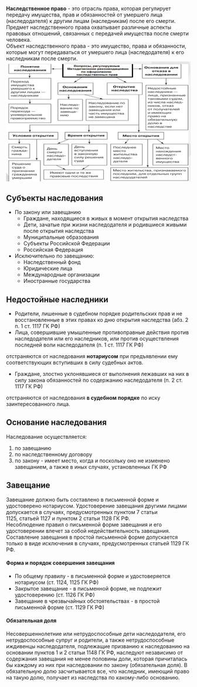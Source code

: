 **Наследственное право** - это отрасль права, которая регулирует передачу имущества, прав и обязанностей от умершего лица (наследодателя) к другим лицам (наследникам) после его смерти.  
Предмет наследственного права охватывает различные аспекты правовых отношений, связанных с передачей имущества после смерти человека.  
Объект наследственного права - это имущество, права и обязанности, которые могут передаваться от умершего лица (наследодателя) к его наследникам после смерти.  
![Основы наследственного права](../Pictures/11_01.%20Общие%20положения%20наследственного%20права.png)  
## Субъекты наследования
- По закону или завещанию
	- Граждане, находящиеся в живых в момент открытия наследства
	- Дети, зачатые при жизни наследодателя и родившиеся живыми после открытия наследства
	- Муниципальные образования
	- Субъекты Российской Федерации
	- Российская Федерация
- Исключительно по завещанию:
	- Наследственный фонд
	- Юридические лица
	- Международные организации
	- Иностранные государства
## Недостойные наследники
- Родители, лишенные в судебном порядке родительских прав и не восстановленные в этих правах ко дню открытия наследства (абз. 2 п. 1 ст. 1117 ГК РФ)
- Лица, совершившие умышленные противоправные действия против наследодателя или его наследников, или против осуществления последней воли наследодателя (п. 1 ст. 1117 ГК РФ)
  
отстраняются от наследования **нотариусом** при предъявлении ему соответствующих вступивших в силу судебных актов.
- Граждане, злостно уклонявшиеся от выполнения лежавших на них в силу закона обязанностей по содержанию наследодателя (п. 2 ст. 1117 ГК РФ)
  
отстраняются от наследования **в судебном порядке** по иску заинтересованного лица.
## Основание наследования
Наследование осуществляется:
1. по завещанию
2. по наследственному договору
3. по закону - имеет место, когда и поскольку оно не изменено завещанием, а также в иных случаях, установленных ГК РФ
## Завещание
Завещание должно быть составлено в письменной форме и удостоверено нотариусом. Удостоверение завещания другими лицами допускается в случаях, предусмотренных пунктом 7 статьи 1125, статьей 1127 и пунктом 2 статьи 1128 ГК РФ.  
Несоблюдение правил о письменной форме завещания и его удостоверении влечет за собой недействительность завещания.  
Составление завещания в простой письменной форме допускается только в виде исключения в случаях, предусмотренных статьей 1129 ГК РФ.
#### Форма и порядок совершения завещания
- По общему правилу - в письменной форме и удостоверяется нотариусом (ст. 1124, 1125 ГК РФ)
- Закрытое завещание - в письменной форме, не подлежит удостоверению (ст. 1126 ГК РФ)
- Завещание в чрезвычайных обстоятельствах - в простой письменной форме (ст. 1129 ГК РФ)
#### Обязательная доля
Несовершеннолетние или нетрудоспособные дети наследодателя, его нетрудоспособные супруг и родители, а также нетрудоспособные иждивенцы наследодателя, подлежащие призванию к наследованию на основании пунктов 1 и 2 статьи 1148 ГК РФ, наследуют независимо от содержания завещания не менее половины доли, которая причиталась бы каждому из них при наследовании по закону (обязательная доля). В обязательную долю засчитывается все, что наследник, имеющий право на такую долю, получает из наследства по какому-либо основанию.